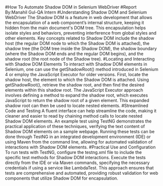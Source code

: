 #How To Automate Shadow DOM in Selenium WebDriver
#Report By:Manahil Gul-QA Intern
#Understanding Shadow DOM and Selenium WebDriver
The Shadow DOM is a feature in web development that allows the encapsulation of a web component’s internal structure, keeping it hidden from the main document's DOM tree. This encapsulation helps isolate styles and behaviors, preventing interference from global styles and other elements. Key concepts related to Shadow DOM include the shadow host (the regular DOM node to which the Shadow DOM is attached), the shadow tree (the DOM tree inside the Shadow DOM), the shadow boundary (where the Shadow DOM ends and the regular DOM begins), and the shadow root (the root node of the Shadow tree).
#Locating and Interacting with Shadow DOM Elements
To interact with Shadow DOM elements in Selenium, one can use the getShadowRoot() method introduced in Selenium 4 or employ the JavaScript Executor for older versions. First, locate the shadow host, the element to which the Shadow DOM is attached. Using getShadowRoot(), retrieve the shadow root, and then find the desired elements within this shadow root. The JavaScript Executor approach involves defining a method to expand the shadow root, which executes JavaScript to return the shadow root of a given element. This expanded shadow root can then be used to locate nested elements.
#Streamlined Code and Testing
A fluent interface can help streamline the code, making it cleaner and easier to read by chaining method calls to locate nested Shadow DOM elements. An example test using TestNG demonstrates the practical application of these techniques, verifying the text content of Shadow DOM elements on a sample webpage. Running these tests can be done through TestNG in an integrated development environment (IDE) or using Maven from the command line, allowing for automated validation of interactions with Shadow DOM elements.
#Practical Use and Configuration
To run tests with TestNG, configure the testng.xml file to include the specific test methods for Shadow DOM interactions. Execute the tests directly from the IDE or via Maven commands, specifying the necessary credentials if using a service like LambdaTest. This approach ensures that tests are comprehensive and automated, providing robust validation for web components that utilize Shadow DOM for encapsulation.

